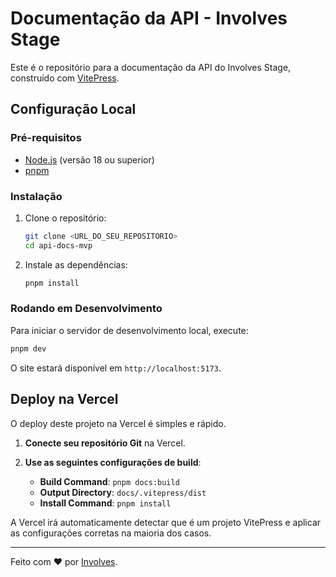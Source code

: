 # Documentação da API - Involves Stage

Este é o repositório para a documentação da API do Involves Stage, construído com [VitePress](https://vitepress.dev/).

## Configuração Local

### Pré-requisitos

- [Node.js](https://nodejs.org/) (versão 18 ou superior)
- [pnpm](https://pnpm.io/installation)

### Instalação

1. Clone o repositório:
   ```bash
   git clone <URL_DO_SEU_REPOSITORIO>
   cd api-docs-mvp
   ```

2. Instale as dependências:
   ```bash
   pnpm install
   ```

### Rodando em Desenvolvimento

Para iniciar o servidor de desenvolvimento local, execute:

```bash
pnpm dev
```

O site estará disponível em `http://localhost:5173`.

## Deploy na Vercel

O deploy deste projeto na Vercel é simples e rápido.

1. **Conecte seu repositório Git** na Vercel.
2. **Use as seguintes configurações de build**:

   - **Build Command**: `pnpm docs:build`
   - **Output Directory**: `docs/.vitepress/dist`
   - **Install Command**: `pnpm install`

A Vercel irá automaticamente detectar que é um projeto VitePress e aplicar as configurações corretas na maioria dos casos.

---

Feito com ❤️ por [Involves](https://www.involves.com/).
